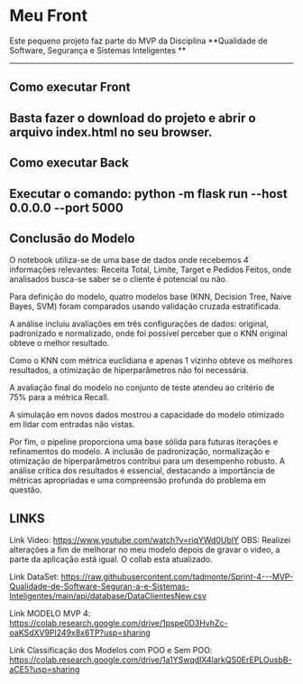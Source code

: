 # Meu Front

Este pequeno projeto faz parte do MVP da Disciplina **Qualidade de Software, Segurança e Sistemas Inteligentes ** 


---
## Como executar Front

Basta fazer o download do projeto e abrir o arquivo index.html no seu browser.
---

## Como executar Back

Executar o comando: python -m flask run --host 0.0.0.0 --port 5000
---

## **Conclusão do Modelo**

O notebook utiliza-se de uma base de dados onde recebemos 4 informações relevantes: Receita Total, Limite, Target e Pedidos Feitos, onde analisados busca-se saber se o cliente é potencial ou não.

Para definição do modelo, quatro modelos base (KNN, Decision Tree, Naive Bayes, SVM) foram comparados usando validação cruzada estratificada.

A análise incluiu avaliações em três configurações de dados: original, padronizado e normalizado, onde foi possível perceber que o KNN original obteve o melhor resultado.

Como o KNN com métrica euclidiana e apenas 1 vizinho obteve os melhores resultados, a otimização de hiperparâmetros não foi necessária.

A avaliação final do modelo no conjunto de teste atendeu ao critério de 75% para a métrica Recall.

A simulação em novos dados mostrou a capacidade do modelo otimizado em lidar com entradas não vistas.

Por fim, o pipeline proporciona uma base sólida para futuras iterações e refinamentos do modelo. A inclusão de padronização, normalização e otimização de hiperparâmetros contribui para um desempenho robusto. A análise crítica dos resultados é essencial, destacando a importância de métricas apropriadas e uma compreensão profunda do problema em questão.

 ## **LINKS**

Link Video: https://www.youtube.com/watch?v=riqYWd0UblY
OBS: Realizei alterações a fim de melhorar no meu modelo depois de gravar o video, a parte da aplicação está igual. O collab esta atualizado.

Link DataSet: https://raw.githubusercontent.com/tadmonte/Sprint-4---MVP-Qualidade-de-Software-Seguran-a-e-Sistemas-Inteligentes/main/api/database/DataClientesNew.csv

Link MODELO MVP 4: https://colab.research.google.com/drive/1pspe0D3HvhZc-oaKSdXV9Pl249x8x6TP?usp=sharing

Link Classificação dos Modelos com POO e Sem POO:  https://colab.research.google.com/drive/1a1YSwqdIX4larkQS0ErEPLOusbB-aCE5?usp=sharing
